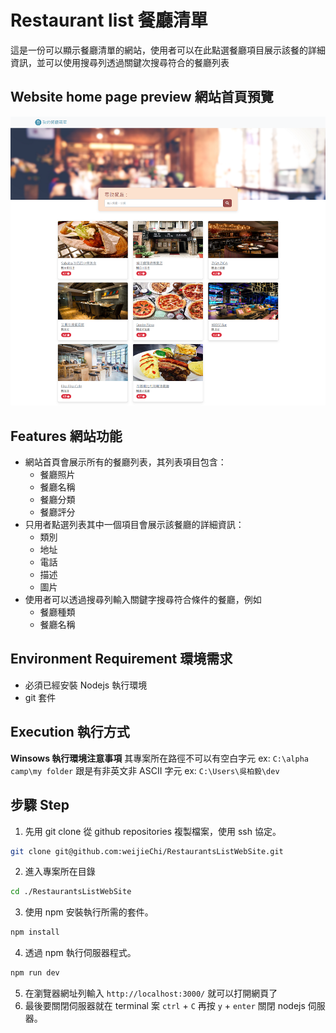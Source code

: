 # Restaurant list 餐廳清單
這是一份可以顯示餐廳清單的網站，使用者可以在此點選餐廳項目展示該餐的詳細資訊，並可以使用搜尋列透過關鍵次搜尋符合的餐廳列表

## Website home page preview 網站首頁預覽
![Index View](./readmeImage/RestaurantListIndex.png)

## Features 網站功能
 * 網站首頁會展示所有的餐廳列表，其列表項目包含：
   * 餐廳照片
   * 餐廳名稱
   * 餐廳分類
   * 餐廳評分
 * 只用者點選列表其中一個項目會展示該餐廳的詳細資訊：
   * 類別
   * 地址
   * 電話
   * 描述
   * 圖片
 * 使用者可以透過搜尋列輸入關鍵字搜尋符合條件的餐廳，例如
   * 餐廳種類
   * 餐廳名稱

 ## Environment Requirement 環境需求
 * 必須已經安裝 Nodejs 執行環境
 * git 套件

 ## Execution 執行方式
**Winsows 執行環境注意事項**
    其專案所在路徑不可以有空白字元 ex: `C:\alpha camp\my folder` 跟是有非英文非 ASCII 字元 ex: `C:\Users\吳柏毅\dev`

## 步驟 Step
1. 先用 git clone 從 github repositories 複製檔案，使用 ssh 協定。
```sh
git clone git@github.com:weijieChi/RestaurantsListWebSite.git
```
2. 進入專案所在目錄
```sh
cd ./RestaurantsListWebSite
```
3. 使用 npm 安裝執行所需的套件。
```sh
npm install
```
4. 透過 npm 執行伺服器程式。
```sh
npm run dev
```
5. 在瀏覽器網址列輸入 `http://localhost:3000/` 就可以打開網頁了
6. 最後要關閉伺服器就在 terminal 案 `ctrl` + `C` 再按 `y` + `enter` 關閉 nodejs 伺服器。